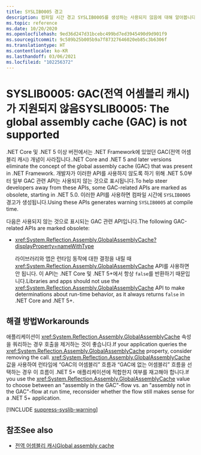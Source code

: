 ```yaml
---
title: SYSLIB0005 경고
description: 컴파일 시간 경고 SYSLIB0005를 생성하는 사용되지 않음에 대해 알아봅니다.
ms.topic: reference
ms.date: 10/20/2020
ms.openlocfilehash: 9ed36d247d31bcebc499bd7ed3945490d9d901f9
ms.sourcegitcommit: 9c589b25b005b9a7f87327646020eb85c3b6306f
ms.translationtype: HT
ms.contentlocale: ko-KR
ms.lasthandoff: 03/06/2021
ms.locfileid: "102256372"
---
```

# <a name="syslib0005-the-global-assembly-cache-gac-is-not-supported"></a><span data-ttu-id="43cd0-103">SYSLIB0005: GAC(전역 어셈블리 캐시)가 지원되지 않음</span><span class="sxs-lookup"><span data-stu-id="43cd0-103">SYSLIB0005: The global assembly cache (GAC) is not supported</span></span>

<span data-ttu-id="43cd0-104">.NET Core 및 .NET 5 이상 버전에서는 .NET Framework에 있었던 GAC(전역 어셈블리 캐시) 개념이 사라집니다.</span><span class="sxs-lookup"><span data-stu-id="43cd0-104">.NET Core and .NET 5 and later versions eliminate the concept of the global assembly cache (GAC) that was present in .NET Framework.</span></span> <span data-ttu-id="43cd0-105">개발자가 이러한 API를 사용하지 않도록 하기 위해 .NET 5.0부터 일부 GAC 관련 API는 사용되지 않는 것으로 표시됩니다.</span><span class="sxs-lookup"><span data-stu-id="43cd0-105">To help steer developers away from these APIs, some GAC-related APIs are marked as obsolete, starting in .NET 5.0.</span></span> <span data-ttu-id="43cd0-106">이러한 API를 사용하면 컴파일 시간에 `SYSLIB0005` 경고가 생성됩니다.</span><span class="sxs-lookup"><span data-stu-id="43cd0-106">Using these APIs generates warning `SYSLIB0005` at compile time.</span></span>

<span data-ttu-id="43cd0-107">다음은 사용되지 않는 것으로 표시되는 GAC 관련 API입니다.</span><span class="sxs-lookup"><span data-stu-id="43cd0-107">The following GAC-related APIs are marked obsolete:</span></span>

- <xref:System.Reflection.Assembly.GlobalAssemblyCache?displayProperty=nameWithType>

  <span data-ttu-id="43cd0-108">라이브러리와 앱은 런타임 동작에 대한 결정을 내릴 때 <xref:System.Reflection.Assembly.GlobalAssemblyCache> API를 사용하면 안 됩니다. 이 API는 .NET Core 및 .NET 5+에서 항상 `false`를 반환하기 때문입니다.</span><span class="sxs-lookup"><span data-stu-id="43cd0-108">Libraries and apps should not use the <xref:System.Reflection.Assembly.GlobalAssemblyCache> API to make determinations about run-time behavior, as it always returns `false` in .NET Core and .NET 5+.</span></span>

## <a name="workarounds"></a><span data-ttu-id="43cd0-109">해결 방법</span><span class="sxs-lookup"><span data-stu-id="43cd0-109">Workarounds</span></span>

<span data-ttu-id="43cd0-110">애플리케이션이 <xref:System.Reflection.Assembly.GlobalAssemblyCache> 속성을 쿼리하는 경우 호출을 제거하는 것이 좋습니다.</span><span class="sxs-lookup"><span data-stu-id="43cd0-110">If your application queries the <xref:System.Reflection.Assembly.GlobalAssemblyCache> property, consider removing the call.</span></span> <span data-ttu-id="43cd0-111"><xref:System.Reflection.Assembly.GlobalAssemblyCache> 값을 사용하여 런타임에 “GAC의 어셈블리” 흐름과 “GAC에 없는 어셈블리” 흐름을 선택하는 경우 이 흐름이 .NET 5+ 애플리케이션에 적합한지 여부를 재고해야 합니다.</span><span class="sxs-lookup"><span data-stu-id="43cd0-111">If you use the <xref:System.Reflection.Assembly.GlobalAssemblyCache> value to choose between an "assembly in the GAC"-flow vs. an "assembly not in the GAC"-flow at run time, reconsider whether the flow still makes sense for a .NET 5+ application.</span></span>

[!INCLUDE [suppress-syslib-warning](../../../../includes/suppress-syslib-warning.md)]

## <a name="see-also"></a><span data-ttu-id="43cd0-112">참조</span><span class="sxs-lookup"><span data-stu-id="43cd0-112">See also</span></span>

- [<span data-ttu-id="43cd0-113">전역 어셈블리 캐시</span><span class="sxs-lookup"><span data-stu-id="43cd0-113">Global assembly cache</span></span>](../../../framework/app-domains/gac.md)
